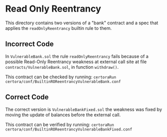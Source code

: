 # Read Only Reentrancy

This directory contains two versions of a "bank" contract and a spec that applies the `readOnlyReentrancy` builtin rule to them.

## Incorrect Code
In `VulnerableBank.sol` the rule `readOnlyReentrancy` fails because of a possible Read-Only Reentrancy weakness at external call site at file `contracts/VulnerableBank.sol`, in function `withdraw()`.

This contract can be checked by running: 
```certoraRun certora/conf/BuiltinROReentrancyVulnerableBank.conf```

## Correct Code
The correct version is `VulnerableBankFixed.sol` the weakness was fixed by moving the update of balances before the external call.

This contract can be verified by running: 
```certoraRun certora/conf/BuiltinROReentrancyVulnerableBankFixed.conf```
